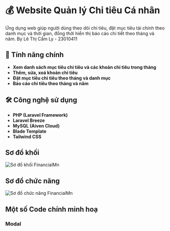 # 💰 Website Quản lý Chi tiêu Cá nhân

Ứng dụng web giúp người dùng theo dõi chi tiêu, đặt mục tiêu tài chính theo danh mục và thời gian, đồng thời hiển thị báo cáo chi tiết theo tháng và năm.
By Lê Thị Cẩm Ly - 23010411

## 🚀 Tính năng chính
- **Xem danh sách mục tiêu chi tiêu và các khoản chi tiêu trong tháng**
- **Thêm, sửa, xoá khoản chi tiêu**
- **Đặt mục tiêu chi tiêu theo tháng và danh mục**
- **Báo cáo chi tiêu theo tháng và năm**

## 🛠️ Công nghệ sử dụng

- **PHP (Laravel Framework)**
- **Laravel Breeze**
- **MySQL (Aiven Cloud)**
- **Blade Template** 
- **Tailwind CSS**

## Sơ đồ khối
![Sơ đồ khối FinancialMn](https://github.com/user-attachments/assets/0b3b9bb6-a648-4db3-bbad-fc829d9cf270)

## Sơ đồ chức năng
![Sơ đồ chức năng FinancialMn](https://github.com/user-attachments/assets/fefabb4f-e9c0-44ce-a189-ec2040328fbe)

## Một số Code chính minh hoạ

### Modal
